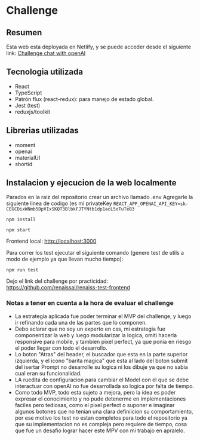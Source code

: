 # Challenge

## Resumen

Esta web esta deployada en Netlify, y se puede acceder desde el siguiente link:
[Challenge chat with openAI](https://6502414fbc538d656c9c08a2--jazzy-salmiakki-0f0cb0.netlify.app/)

## Tecnologia utilizada
- React
- TypeScript
- Patrón flux (react-redux): para manejo de estado global.
- Jest (test)
- reduxjs/toolkit

## Librerias utilizadas
- moment
- openai
- materialUI
- shortid

## Instalacion y ejecucion de la web localmente
Parados en la raiz del repositorio crear un archivo llamado .env
Agregarle la siguiente linea de codigo (es mi privateKey 
```REACT_APP_OPENAI_API_KEY=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```

```
npm install
```
```
npm start
```
Frontend local: [http://localhost:3000](http://localhost:3000)

Para correr los test ejecutar el siguiente comando (genere test de utils a modo de ejemplo ya que llevan mucho tiempo):
```
npm run test
```

Dejo el link del challenge por practicidad: https://github.com/renaissai/renaiss-test-frontend

### Notas a tener en cuenta a la hora de evaluar el challenge
- La estrategia aplicada fue poder terminar el MVP del challenge, y luego ir refinando cada una de las partes que lo componen.
- Debo aclarar que no soy un experto en css, mi estrategia fue componentizar la web y luego modularizar la logica, omiti hacerla responsive para mobile, y tambien pixel perfect, ya que ponia en riesgo el poder llegar con todo el desarrollo.
- Lo boton "Atras" del header, el buscador que esta en la parte superior izquierda, y el icono "barita magica" que esta al lado del boton submit del isertar Prompt no desarrolle su logica ni los dibuje ya que no sabia cual eran su funcionalidad.
- LA ruedita de configuracion para cambiar el Model con el que se debe interactuar con openAI no fue desarrollada so logica por falta de tiempo.
- Como todo MVP, todo esta sujeto a mejora, pero la idea es poder expresar el conocimiento y no pude detenerme en implementaciones faciles pero tediosas, como el pixel perfect o suponer e imaginar algunos botones que no tenian una clara definiicion su comportamiento, por ese motivo los test no estan completos para todo el repositorio ya que su implementacion no es compleja pero requiere de tiempo, cosa que fue un desafio lograr hacer este MPV con mi trabajo en apralelo.
